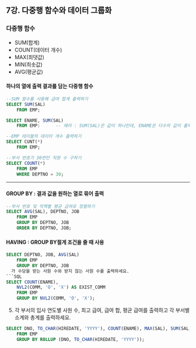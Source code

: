 ## 7강. 다중행 함수와 데이터 그룹화

### 다중행 함수
- SUM(합계)
- COUNT(데이터 개수)
- MAX(최댓값)
- MIN(최솟값)
- AVG(평균값)

#### 하나의 열에 출력 결과를 담는 다중행 함수
```SQL
--SUM 함수를 사용해 급여 합계 출력하기
SELECT SUM(SAL)
    FROM EMP;

SELECT ENAME, SUM(SAL)
    FROM EMP:      -- 에러 : SUM(SAL)은 값이 하나인데, ENAME은 다수의 값이 출력됨
```

```SQL
--EMP 테이블의 데이터 개수 출력하기
SELECT CUNT(*)
    FROM EMP;

--부서 번호가 30번인 직원 수 구하기
SELECT COUNT(*)
    FROM EMP
    WHERE DEPTNO = 30;
```

***

#### GROUP BY : 결과 값을 원하는 열로 묶어 출력
```SQL
--부서 번호 및 직책별 평균 급여로 정렬하기
SELECT AVG(SAL), DEPTNO, JOB
    FROM EMP
    GROUP BY DEPTNO, JOB
    ORDER BY DEPTNO, JOB;
```

#### HAVING : GROUP BY절게 조건을 줄 때 사용
```SQL
SELECT DEPTNO, JOB, AVG(SAL)
    FROM EMP
    GROUP BY DEPTNO, JOB
  가 수당을 받는 사원 수와 받지 않는 사원 수를 출력하세요.
```SQL
SELECT COUNT(ENAME),
    NVL2(COMM, 'O', 'X') AS EXIST_COMM
    FROM EMP
    GROUP BY NVL2(COMM, 'O', 'X');
```

5. 각 부서의 입사 연도별 사원 수, 최고 급여, 급여 합, 평균 급여를 출력하고 각 부서별 소계와 총계를 출력하세요.
```SQL
SELECT DNO, TO_CHAR(HIREDATE, 'YYYY'), COUNT(ENAME), MAX(SAL), SUM(SAL), AVG(SAL)
    FROM EMP
    GROUP BY ROLLUP (DNO, TO_CHAR(HIREDATE, 'YYYY'));
```    
